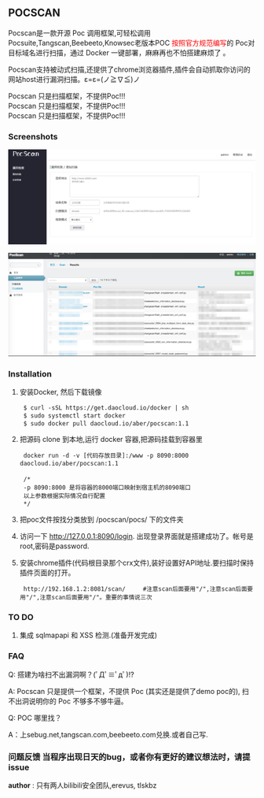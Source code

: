 ## POCSCAN

 Pocscan是一款开源 Poc 调用框架,可轻松调用Pocsuite,Tangscan,Beebeeto,Knowsec老版本POC <font color=red>按照官方规范编写</font>的 Poc对目标域名进行扫描，通过 Docker 一键部署，麻麻再也不怕搭建麻烦了 。
 
Pocscan支持被动式扫描,还提供了chrome浏览器插件,插件会自动抓取你访问的网站host进行漏洞扫描。ε=ε=(ノ≧∇≦)ノ
 
 Pocscan 只是扫描框架，不提供Poc!!!  
 Pocscan 只是扫描框架，不提供Poc!!!  
 Pocscan 只是扫描框架，不提供Poc!!!  
 
### Screenshots

![前台](./screenshots/1.png)

![后台](./screenshots/2.jpg)

### Installation

1. 安装Docker, 然后下载镜像

    	$ curl -sSL https://get.daocloud.io/docker | sh 
    	$ sudo systemctl start docker
    	$ sudo docker pull daocloud.io/aber/pocscan:1.1
    	
2. 把源码 clone 到本地,运行 docker 容器,把源码挂载到容器里

        docker run -d -v [代码存放目录]:/www -p 8090:8000 daocloud.io/aber/pocscan:1.1
    	
    	/*
    	-p 8090:8000 是将容器的8000端口映射到宿主机的8090端口
    	以上参数根据实际情况自行配置
    	*/
    	
    	
3. 把poc文件按找分类放到 /pocscan/pocs/ 下的文件夹

4. 访问一下 http://127.0.0.1:8090/login. 出现登录界面就是搭建成功了。帐号是root,密码是password.

5. 安装chrome插件(代码根目录那个crx文件),装好设置好API地址.要扫描时保持插件页面的打开。
	
		http://192.168.1.2:8081/scan/     #注意scan后面要用"/",注意scan后面要用"/",注意scan后面要用"/"。重要的事情说三次

### TO DO

1. 集成 sqlmapapi 和 XSS 检测.(准备开发完成)

### FAQ

Q: 搭建为啥扫不出漏洞啊？(ﾟДﾟ≡ﾟдﾟ)!?

A: Pocscan 只是提供一个框架，不提供 Poc (其实还是提供了demo poc的), 扫不出洞说明你的 Poc 不够多不够牛逼。

Q: POC 哪里找？

A：上sebug.net,tangscan.com,beebeeto.com兑换.或者自己写.



### 问题反馈 当程序出现日天的bug，或者你有更好的建议想法时，请提issue

__author__ : 只有两人bilibili安全团队,erevus, tlskbz
